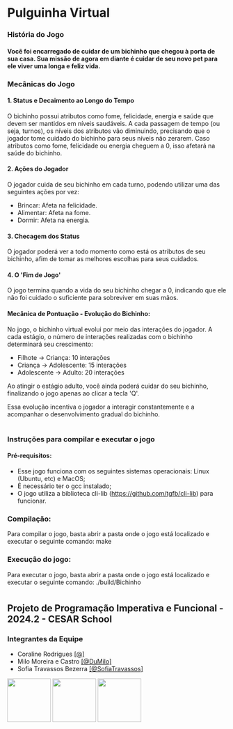 <h1>Pulguinha Virtual</h1>

<h3>História do Jogo</h3>

#### Você foi encarregado de cuidar de um bichinho que chegou à porta de sua casa. Sua missão de agora em diante é cuidar de seu novo pet para ele viver uma longa e feliz vida.

<h3>Mecânicas do Jogo</h3>

#### 1. Status e Decaimento ao Longo do Tempo

O bichinho possui atributos como fome, felicidade, energia e saúde que devem ser mantidos em níveis saudáveis. A cada passagem de tempo (ou seja, turnos), os níveis dos atributos vão diminuindo, precisando que o jogador tome cuidado do bichinho para seus níveis não zerarem. Caso atributos como fome, felicidade ou energia cheguem a 0, isso afetará na saúde do bichinho.

#### 2. Ações do Jogador

O jogador cuida de seu bichinho em cada turno, podendo utilizar uma das seguintes ações por vez:

- Brincar: Afeta na felicidade.
- Alimentar: Afeta na fome.
- Dormir: Afeta na energia.

#### 3. Checagem dos Status

O jogador poderá ver a todo momento como está os atributos de seu bichinho, afim de tomar as melhores escolhas para seus cuidados.

#### 4. O 'Fim de Jogo'

O jogo termina quando a vida do seu bichinho chegar a 0, indicando que ele não foi cuidado o suficiente para sobreviver em suas mãos.

#### Mecânica de Pontuação - Evolução do Bichinho:

No jogo, o bichinho virtual evolui por meio das interações do jogador. A cada estágio, o número de interações realizadas com o bichinho determinará seu crescimento:

- Filhote → Criança: 10 interações
- Criança → Adolescente: 15 interações
- Adolescente → Adulto: 20 interações

Ao atingir o estágio adulto, você ainda poderá cuidar do seu bichinho, finalizando o jogo apenas ao clicar a tecla 'Q'.

Essa evolução incentiva o jogador a interagir constantemente e a acompanhar o desenvolvimento gradual do bichinho.

#

### Instruções para compilar e executar o jogo

#### Pré-requisitos: 

- Esse jogo funciona com os seguintes sistemas operacionais: Linux (Ubuntu, etc) e MacOS;
- É necessário ter o gcc instalado;
- O jogo utiliza a biblioteca cli-lib (https://github.com/tgfb/cli-lib) para funcionar.

### Compilação:

Para compilar o jogo, basta abrir a pasta onde o jogo está localizado e executar o seguinte comando: make

### Execução do jogo:

Para executar o jogo, basta abrir a pasta onde o jogo está localizado e executar o seguinte comando: ./build/Bichinho

#

## Projeto de Programação Imperativa e Funcional - 2024.2 - CESAR School
<h3>Integrantes da Equipe</h3>

<ul>
  <li>Coraline Rodrigues <a href="https://github.com/ollie-coraline">[@]</a></li>
<li>Milo Moreira e Castro <a href="https://github.com/DuMilo">[@DuMilo]</a></li> 
<li>Sofia Travassos Bezerra <a href="https://github.com/SofiaTravassos">[@SofiaTravassos]</a></li>
</ul>
<div><img src="https://avatars.githubusercontent.com/u/133171049?v=4" width=100px height=100px>
  <img src="https://avatars.githubusercontent.com/u/132294227?v=4" width=100px height=100px>
  <img src="https://avatars.githubusercontent.com/u/164456593?v=4" width=100px height=100px>  
</div>

